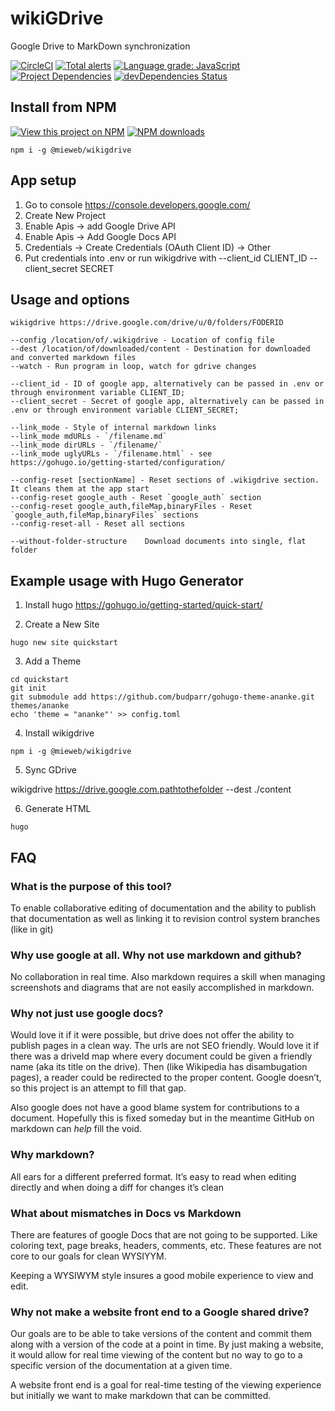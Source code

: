 # wikiGDrive

Google Drive to MarkDown synchronization

[![CircleCI](https://circleci.com/gh/mieweb/wikiGDrive.svg?style=svg)](https://circleci.com/gh/mieweb/wikiGDrive)
[![Total alerts](https://img.shields.io/lgtm/alerts/g/mieweb/wikiGDrive.svg?logo=lgtm&logoWidth=18)](https://lgtm.com/projects/g/mieweb/wikiGDrive/alerts/)
[![Language grade: JavaScript](https://img.shields.io/lgtm/grade/javascript/g/mieweb/wikiGDrive.svg?logo=lgtm&logoWidth=18)](https://lgtm.com/projects/g/mieweb/wikiGDrive/context:javascript)
[![Project Dependencies](https://david-dm.org/mieweb/wikiGDrive.svg)](https://david-dm.org/mieweb/wikiGDrive)
[![devDependencies Status](https://david-dm.org/mieweb/wikiGDrive/dev-status.svg)](https://david-dm.org/mieweb/wikiGDrive?type=dev)


## Install from NPM

[![View this project on NPM](https://img.shields.io/npm/v/@mieweb/wikigdrive.svg)](https://www.npmjs.com/package/@mieweb/wikigdrive)
[![NPM downloads](https://img.shields.io/npm/dm/@mieweb/wikigdrive.svg)](https://www.npmjs.com/package/@mieweb/wikigdrive)

```
npm i -g @mieweb/wikigdrive
```

## App setup

1. Go to console https://console.developers.google.com/
2. Create New Project 
2. Enable Apis -> add Google Drive API
3. Enable Apis -> Add Google Docs API
4. Credentials ->  Create Credentials (OAuth Client ID) -> Other
5. Put credentials into .env or run wikigdrive with --client_id CLIENT_ID --client_secret SECRET

## Usage and options

```
wikigdrive https://drive.google.com/drive/u/0/folders/FODERID

--config /location/of/.wikigdrive - Location of config file
--dest /location/of/downloaded/content - Destination for downloaded and converted markdown files
--watch - Run program in loop, watch for gdrive changes

--client_id - ID of google app, alternatively can be passed in .env or through environment variable CLIENT_ID;
--client_secret - Secret of google app, alternatively can be passed in .env or through environment variable CLIENT_SECRET;

--link_mode - Style of internal markdown links
--link_mode mdURLs - `/filename.md`
--link_mode dirURLs - `/filename/`
--link_mode uglyURLs - `/filename.html` - see https://gohugo.io/getting-started/configuration/

--config-reset [sectionName] - Reset sections of .wikigdrive section. It cleans them at the app start
--config-reset google_auth - Reset `google_auth` section
--config-reset google_auth,fileMap,binaryFiles - Reset `google_auth,fileMap,binaryFiles` sections
--config-reset-all - Reset all sections

--without-folder-structure    Download documents into single, flat folder
```

## Example usage with Hugo Generator

1. Install hugo https://gohugo.io/getting-started/quick-start/

2. Create a New Site

```
hugo new site quickstart
```

3. Add a Theme

```
cd quickstart
git init
git submodule add https://github.com/budparr/gohugo-theme-ananke.git themes/ananke
echo 'theme = "ananke"' >> config.toml
```

4. Install wikigdrive

```
npm i -g @mieweb/wikigdrive
```

5. Sync GDrive

wikigdrive https://drive.google.com.pathtothefolder --dest ./content

6. Generate HTML

```
hugo
```

## FAQ

### What is the purpose of this tool?

To enable collaborative editing of documentation and the ability to publish that documentation as well as linking it to revision control system branches (like in git)

### Why use google at all. Why not use markdown and github?

No collaboration in real time. Also markdown requires a skill when managing screenshots and diagrams that are not easily accomplished in markdown. 

### Why not just use google docs?

Would love it if it were possible, but drive does not offer the ability to publish pages in a clean way. The urls are not SEO friendly. Would love it if there was a driveId map where every document could be given a friendly name (aka its title on the drive). Then (like Wikipedia has disambugation pages), a reader could be redirected to the proper content. Google doesn’t, so this project is an attempt to fill that gap. 

Also google does not have a good blame system for contributions to a document. Hopefully this is fixed someday but in the meantime GitHub on markdown can *help* fill the void. 

### Why markdown?

All ears for a different preferred format. It’s easy to read when editing directly and when doing a diff for changes it’s clean

### What about mismatches in Docs vs Markdown

There are features of google Docs that are not going to be supported. Like coloring text, page breaks, headers, comments, etc. These features are not core to our goals for clean WYSIYYM. 

Keeping a WYSIWYM style insures a good mobile experience to view and edit. 

### Why not make a website front end to a Google shared drive?

Our goals are to be able to take versions of the content and commit them along with a version of the code at a point in time. By just making a website, it would allow for real time viewing of the content but no way to go to a specific version of the documentation at a given time.

A website front end is a goal for real-time testing of the viewing experience but initially we want to make markdown that can be committed. 
